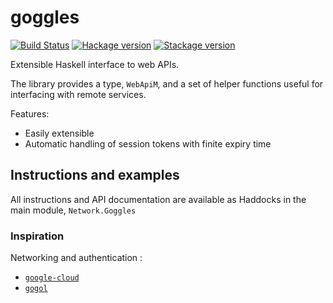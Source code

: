 # goggles

[![Build Status](https://travis-ci.org/ocramz/goggles.png)](https://travis-ci.org/ocramz/goggles) [![Hackage version](https://img.shields.io/hackage/v/goggles.svg?label=Hackage)](https://hackage.haskell.org/package/goggles) [![Stackage version](https://www.stackage.org/package/goggles/badge/lts?label=Stackage)](https://www.stackage.org/package/goggles)


Extensible Haskell interface to web APIs.

The library provides a type, `WebApiM`, and a set of helper functions useful for interfacing with remote services.

Features:

* Easily extensible
* Automatic handling of session tokens with finite expiry time



## Instructions and examples

All instructions and API documentation are available as Haddocks in the main module, `Network.Goggles`


### Inspiration

Networking and authentication :

* [`google-cloud`](hackage.haskell.org/package/google-cloud)
* [`gogol`](hackage.haskell.org/package/gogol)



